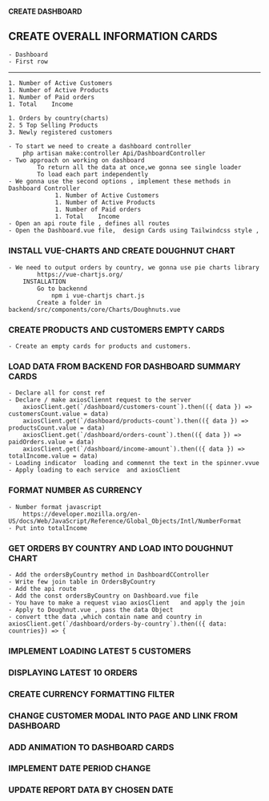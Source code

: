 #### CREATE DASHBOARD

## CREATE OVERALL INFORMATION CARDS
    - Dashboard 
    - First row
-----------------------------
    1. Number of Active Customers
    1. Number of Active Products
    1. Number of Paid orders
    1. Total    Income

    1. Orders by country(charts)
    2. 5 Top Selling Products
    3. Newly registered customers

    - To start we need to create a dashboard controller
        php artisan make:controller Api/DashboardController  
    - Two approach on working on dashboard
            To return all the data at once,we gonna see single loader
            To load each part independently 
    - We gonna use the second options , implement these methods in Dashboard Controller
                 1. Number of Active Customers
                 1. Number of Active Products
                 1. Number of Paid orders
                 1. Total    Income
    - Open an api route file , defines all routes
    - Open the Dashboard.vue file,  design Cards using Tailwindcss style ,

### INSTALL VUE-CHARTS AND CREATE DOUGHNUT CHART
    - We need to output orders by country, we gonna use pie charts library
            https://vue-chartjs.org/
        INSTALLATION
            Go to backennd
                npm i vue-chartjs chart.js
            Create a folder in backend/src/components/core/Charts/Doughnuts.vue

### CREATE PRODUCTS AND CUSTOMERS EMPTY CARDS
    - Create an empty cards for products and customers.

### LOAD DATA FROM BACKEND FOR DASHBOARD SUMMARY CARDS
    - Declare all for const ref 
    - Declare / make axiosCliennt request to the server
        axiosClient.get(`/dashboard/customers-count`).then(({ data }) => customersCount.value = data)
        axiosClient.get(`/dashboard/products-count`).then(({ data }) => productsCount.value = data)
        axiosClient.get(`/dashboard/orders-count`).then(({ data }) => paidOrders.value = data)
        axiosClient.get(`/dashboard/income-amount`).then(({ data }) => totalIncome.value = data)
    - Loading indicator  loading and commennt the text in the spinner.vvue
    - Apply loading to each service  and axiosClient

### FORMAT NUMBER AS CURRENCY
    - Number format javascript 
        https://developer.mozilla.org/en-US/docs/Web/JavaScript/Reference/Global_Objects/Intl/NumberFormat
    - Put into totalIncome

### GET ORDERS BY COUNTRY AND LOAD INTO DOUGHNUT CHART
    - Add the ordersByCountry method in DashboardCController
    - Write few join table in OrdersByCountry
    - Add the api route
    - Add the const ordersByCountry on Dashboard.vue file
    - You have to make a request viao axiosClient   and apply the join
    - Apply to Doughnut.vue , pass the data Object
    - convert tthe data ,which contain name and country in axiosClient.get(`/dashboard/orders-by-country`).then(({ data: countries}) => {

### IMPLEMENT LOADING LATEST 5 CUSTOMERS 
### DISPLAYING LATEST 10 ORDERS
### CREATE CURRENCY FORMATTING FILTER
### CHANGE CUSTOMER MODAL INTO PAGE AND LINK FROM DASHBOARD
### ADD ANIMATION TO DASHBOARD  CARDS
### IMPLEMENT DATE PERIOD CHANGE
### UPDATE REPORT DATA BY CHOSEN DATE








        
